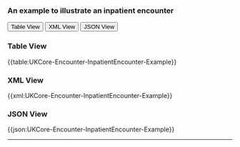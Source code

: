 ### An example to illustrate an inpatient encounter

<div class="tab">
 <button class="tablinks active" onclick="openTab(event, 'Table View')">Table View</button>
  <button class="tablinks" onclick="openTab(event, 'XML View')">XML View</button>
  <button class="tablinks" onclick="openTab(event, 'JSON View')">JSON View</button>
</div>

<div id="Table View" class="tabcontent" style="display:block">
  <h3>Table View</h3>
{{table:UKCore-Encounter-InpatientEncounter-Example}}
</div>

<div id="XML View" class="tabcontent">
  <h3>XML View</h3>
{{xml:UKCore-Encounter-InpatientEncounter-Example}}
</div>

<div id="JSON View" class="tabcontent">
  <h3>JSON View</h3>
{{json:UKCore-Encounter-InpatientEncounter-Example}}
</div>

---